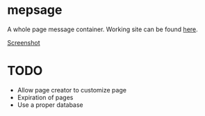 mepsage
=======

A whole page message container. Working site can be found [here](http://mepsage.nvlled.pw/ "Mepsage").

[Screenshot](http://i.imgur.com/vET50sO.png)

TODO
====
- Allow page creator to customize page
- Expiration of pages
- Use a proper database
